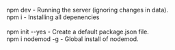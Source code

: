 npm dev                     - Running the server (ignoring changes in data). <br />
npm i                       - Installing all depenencies <br />
<br />
npm init --yes              - Create a default package.json file. <br />
npm i nodemod -g            - Global install of nodemod. <br />
<br />
